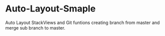 # Auto-Layout-Smaple
Auto Layout StackViews and Git funtions creating branch from master and merge sub branch to master.
